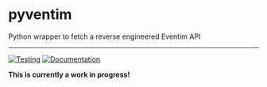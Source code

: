 # pyventim

Python wrapper to fetch a reverse engineered Eventim API
___

[![Testing](https://github.com/kggx/pyventim/actions/workflows/testing.yml/badge.svg?branch=main)](https://github.com/kggx/pyventim/actions/workflows/testing.yml)
[![Documentation](https://github.com/kggx/pyventim/actions/workflows/docs.yml/badge.svg?branch=main)](https://github.com/kggx/pyventim/actions/workflows/docs.yml)

**This is currently a work in progress!**
